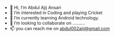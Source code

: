 - 👋 Hi, I’m Abdul Ajij Ansari
- 👀 I’m interested in Coding and playing Cricket
- 🌱 I’m currently learning Android technology.
- 💞️ I’m looking to collaborate on ..........
- 📫 you can reach me on abdul002ajij@gmail.com

